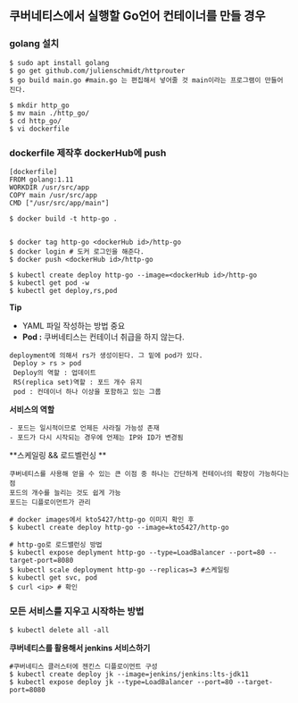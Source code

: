 ## 쿠버네티스에서 실행할 Go언어 컨테이너를 만들 경우

### golang 설치
```
$ sudo apt install golang
$ go get github.com/julienschmidt/httprouter
$ go build main.go #main.go 는 편집해서 넣어줄 것 main이라는 프로그램이 만들어 진다.

$ mkdir http_go
$ mv main ./http_go/
$ cd http_go/
$ vi dockerfile
```

### dockerfile 제작후 dockerHub에 push
```
[dockerfile]
FROM golang:1.11
WORKDIR /usr/src/app
COPY main /usr/src/app
CMD ["/usr/src/app/main"]
```
```
$ docker build -t http-go .


$ docker tag http-go <dockerHub id>/http-go
$ docker login # 도커 로그인을 해준다.
$ docker push <dockerHub id>/http-go
```
```
$ kubectl create deploy http-go --image=<dockerHub id>/http-go
$ kubectl get pod -w
$ kubectl get deploy,rs,pod 

```

**Tip**
 - YAML 파일 작성하는 방법 중요
 - **Pod :** 쿠버네티스는 컨테이너 취급을 하지 않는다. 


```
deployment에 의해서 rs가 생성이된다. 그 밑에 pod가 있다.
 Deploy > rs > pod
 Deploy의 역할 : 업데이트
 RS(replica set)역할 : 포드 개수 유지
 pod : 컨데이너 하나 이상을 포함하고 있는 그룹
```

**서비스의 역할**
```
- 포드는 일시적이므로 언제든 사라질 가능성 존재
- 포드가 다시 시작되는 경우에 언제는 IP와 ID가 변경됨
```

**스케일링 && 로드벨런싱 **
```
쿠버네티스를 사용해 얻을 수 있는 큰 이점 중 하나는 간단하게 컨테이너의 확장이 가능하다는 점
포드의 개수를 늘리는 것도 쉽게 가능
포드는 디플로이먼트가 관리

# docker images에서 kto5427/http-go 이미지 확인 후
$ kubectl create deploy http-go --image=kto5427/http-go

# http-go로 로드밸런싱 방법
$ kubectl expose deplyment http-go --type=LoadBalancer --port=80 --target-port=8080
$ kubectl scale deployment http-go --replicas=3 #스케일링
$ kubectl get svc, pod
$ curl <ip> # 확인
```
### 모든 서비스를 지우고 시작하는 방법
```
$ kubectl delete all -all
```
**쿠버네티스를 활용해서 jenkins 서비스하기**
```
#쿠버네티스 클러스터에 젠킨스 디플로이먼트 구성
$ kubectl create deploy jk --image=jenkins/jenkins:lts-jdk11
$ kubectl expose deploy jk --type=LoadBalancer --port=80 --target-port=8080
```
 
 
  



 

 
 
